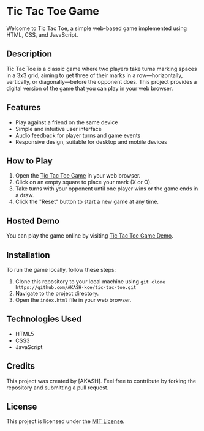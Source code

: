 # Tic Tac Toe Game

Welcome to Tic Tac Toe, a simple web-based game implemented using HTML, CSS, and JavaScript.

## Description

Tic Tac Toe is a classic game where two players take turns marking spaces in a 3x3 grid, aiming to get three of their marks in a row—horizontally, vertically, or diagonally—before the opponent does. This project provides a digital version of the game that you can play in your web browser.

## Features

- Play against a friend on the same device
- Simple and intuitive user interface
- Audio feedback for player turns and game events
- Responsive design, suitable for desktop and mobile devices

## How to Play

1. Open the [Tic Tac Toe Game](https://akash-kce.github.io/tic-tac-toe-game/) in your web browser.
2. Click on an empty square to place your mark (X or O).
3. Take turns with your opponent until one player wins or the game ends in a draw.
4. Click the "Reset" button to start a new game at any time.

## Hosted Demo

You can play the game online by visiting [Tic Tac Toe Game Demo](https://akash-kce.github.io/tic-tac-toe-game/).

## Installation

To run the game locally, follow these steps:

1. Clone this repository to your local machine using `git clone https://github.com/AKASH-kce/tic-tac-toe.git`
2. Navigate to the project directory.
3. Open the `index.html` file in your web browser.

## Technologies Used

- HTML5
- CSS3
- JavaScript

## Credits

This project was created by [AKASH]. Feel free to contribute by forking the repository and submitting a pull request.

## License

This project is licensed under the [MIT License](LICENSE).
